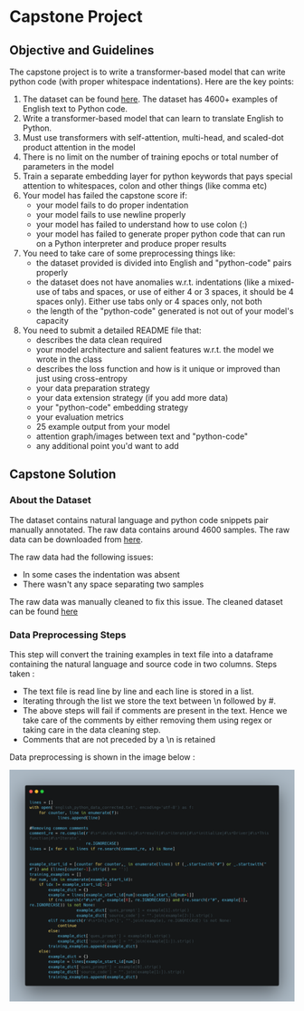 # Capstone Project

## Objective and Guidelines
The capstone project is to write a transformer-based model that can write python code (with proper whitespace indentations). Here are the key points:

1. The dataset can be found [here](https://drive.google.com/file/d/1rHb0FQ5z5ZpaY2HpyFGY6CeyDG0kTLoO/view?usp=sharing). The dataset has 4600+ examples of English text to Python code.
2. Write a transformer-based model that can learn to translate English to Python.
3. Must use transformers with self-attention, multi-head, and scaled-dot product attention in the model
4. There is no limit on the number of training epochs or total number of parameters in the model
5. Train a separate embedding layer for python keywords that pays special attention to whitespaces, colon and other things (like comma etc)
6. Your model has failed the capstone score if:
    * your model fails to do proper indentation
    * your model fails to use newline properly
    * your model has failed to understand how to use colon (:)
    * your model has failed to generate proper python code that can run on a Python interpreter and produce proper results
7. You need to take care of some preprocessing things like:
    * the dataset provided is divided into English and "python-code" pairs properly
    * the dataset does not have anomalies w.r.t. indentations (like a mixed-use of tabs and spaces, or use of either 4 or 3 spaces, it should be 4 spaces only). Either use tabs only or 4 spaces only, not both
    * the length of the "python-code" generated is not out of your model's capacity
8. You need to submit a detailed README file that:
    * describes the data clean required
    * your model architecture and salient features w.r.t. the model we wrote in the class
    * describes the loss function and how is it unique or improved than just using cross-entropy
    * your data preparation strategy
    * your data extension strategy (if you add more data)
    * your "python-code" embedding strategy
    * your evaluation metrics
    * 25 example output from your model
    * attention graph/images between text and "python-code"
    * any additional point you'd want to add

## Capstone Solution

### About the Dataset

The dataset contains natural language and python code snippets pair manually annotated. The raw data contains around 4600 samples. The raw data can be downloaded from [here](https://github.com/anubhabPanda/END_Phase1/blob/main/Week14/Dataset/english_python_data.txt).

The raw data had the following issues:
  * In some cases the indentation was absent
  * There wasn't any space separating two samples

The raw data was manually cleaned to fix this issue. The cleaned dataset can be found [here](https://github.com/anubhabPanda/END_Phase1/blob/main/Week14/Dataset/english_python_data_corrected.txt)

### Data Preprocessing Steps
This step will convert the training examples in text file into a dataframe containing the natural language and source code in two columns. Steps taken :
  * The text file is read line by line and each line is stored in a list.
  * Iterating through the list we store the text between \n followed by #. 
  * The above steps will fail if comments are present in the text. Hence we take care of the comments by either removing them using regex or taking care in the data cleaning step.
  * Comments that are not preceded by a \n is retained

Data preprocessing is shown in the image below :

![Data Preprocessing](Images/data_preprocessing.png)
